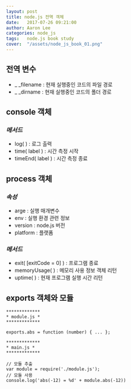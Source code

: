 ```yaml
---
layout: post
title: node.js 전역 객체
date:   2017-07-26 09:21:00
author: Aaron Lee
categories: node_js
tags:	node.js book study
cover:  "/assets/node_js_book_01.png"
---
```


## 전역 변수
- _ _filename : 현재 실행중인 코드의 파일 경로
- _ _dirname : 현재 실행중인 코드의 폴더 경로

## console 객체
### *메서드*
- log( ) : 로그 출력
- time( label ) : 시간 측정 시작
- timeEnd( label ) : 시간 측정 종료

## process 객체
### *속성*
- arge : 실행 매개변수
- env : 실행 환경 관련 정보
- version : node.js 버전
- platform : 플랫폼

### *메서드*
- exit( [exitCode = 0] ) : 프로그램 종료
- memoryUsage( ) : 메모리 사용 정보 객체 리턴
- uptime( ) : 현재 프로그램 실행 시간 리턴

## exports 객체와 모듈 
``` 
*************
* module.js *
*************

exports.abs = function (number) { ... };
``` 
```
*************
* main.js *
*************

// 모듈 추출
var module = require('./module.js');
// 모듈 사용
console.log('abs(-12) = %d' + module.abs(-12))
```